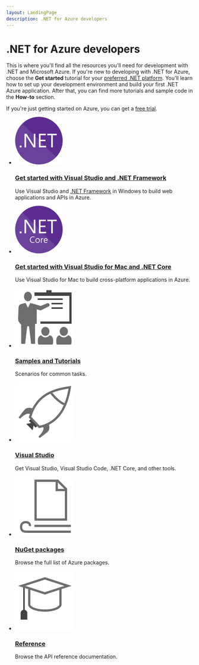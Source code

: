 ```yaml
---
layout: LandingPage
description: .NET for Azure developers
---
```


# .NET for Azure developers

This is where you'll find all the resources you'll need for development with .NET and Microsoft Azure.  If you're new to developing with .NET for Azure, choose the **Get started** tutorial for your [preferred .NET platform](/dotnet/articles/standard/choosing-core-framework-server).  You'll learn how to set up your development environment and build your first .NET Azure application.  After that, you can find more tutorials and sample code in the **How-to** section.

If you're just getting started on Azure, you can get a [free trial](https://azure.microsoft.com/free/).

<ul class="panelContent cardsF">
    <li>
        <div class="cardSize">
            <div class="cardPadding">
                <div class="card">
                    <div class="cardImageOuter">
                        <div class="cardImage">
                            <img src="media/index/net.svg" alt="" />
                        </div>
                    </div>
                    <div class="cardText">
                        <h3><a href="./get-started-framework">Get started with Visual Studio and .NET Framework</a></h3>
                        <p>Use Visual Studio and <a href="/dotnet/articles/standard/choosing-core-framework-server#when-to-choose-net-framework">.NET Framework</a> in Windows to build web applications and APIs in Azure.</p>
                    </div>
                </div>
            </div>
        </div>
    </li>
    <li>
        <div class="cardSize">
            <div class="cardPadding">
                <div class="card">
                    <div class="cardImageOuter">
                        <div class="cardImage">
                            <img src="media/index/netcore.svg" alt="" />
                        </div>
                    </div>
                    <div class="cardText">
                        <h3><a href="./get-started-mac">Get started with Visual Studio for Mac and .NET Core</a></h3>
                        <p>Use Visual Studio for Mac to build cross-platform applications in Azure.</p>
                    </div>
                </div>
            </div>
        </div>
    </li>
    <!--
    <li>
        <div class="cardSize">
            <div class="cardPadding">
                <div class="card">
                    <div class="cardImageOuter">
                        <div class="cardImage">
                            <img src="media/index/netcore.svg" alt="" />
                        </div>
                    </div>
                    <div class="cardText">
                        <h3><a href="./get-started-core">Get started with just .NET Core</a></h3>
                        <p>Use Visual Studio Code and <a href="/dotnet/articles/standard/choosing-core-framework-server#when-to-choose-net-core">.NET Core</a> to build cross-platform applications in Azure.</p>
                    </div>
                </div>
            </div>
        </div>
    </li>
    -->
</ul>

<ul class="panelContent cardsF">
    <li>
        <a href="#">
        <div class="cardSize">
            <div class="cardPadding">
                <div class="card">
                    <div class="cardImageOuter">
                        <div class="cardImage">
                            <img src="media/index/get-started.svg" alt="" />
                        </div>
                    </div>
                    <div class="cardText">
                        <h3><a href="./how-to">Samples and Tutorials</a></h3>
                        <p>Scenarios for common tasks.</p>
                    </div>
                </div>
            </div>
        </div>
        </a>
    </li>
    <li>
        <a href="#">
        <div class="cardSize">
            <div class="cardPadding">
                <div class="card">
                    <div class="cardImageOuter">
                        <div class="cardImage">
                            <img src="media/index/deploy.svg" alt="" />
                        </div>
                    </div>
                    <div class="cardText">
                        <h3><a href="./tools">Visual Studio</a></h3>
                        <p>Get Visual Studio, Visual Studio Code, .NET Core, and other tools.</p>
                    </div>
                </div>
            </div>
        </div>
        </a>
    </li>
    <li>
        <a href="./packages.md">
        <div class="cardSize">
            <div class="cardPadding">
                <div class="card">
                    <div class="cardImageOuter">
                        <div class="cardImage">
                            <img src="media/index/article.svg" alt="" />
                        </div>
                    </div>
                    <div class="cardText">
                        <h3><a href="./packages">NuGet packages</a></h3>
                        <p>Browse the full list of Azure packages.</p>
                    </div>
                </div>
            </div>
        </div>
        </a>
    </li>
    <li>
        <a href="#">
        <div class="cardSize">
            <div class="cardPadding">
                <div class="card">
                    <div class="cardImageOuter">
                        <div class="cardImage">
                            <img src="media/index/tutorial.svg" alt="" />
                        </div>
                    </div>
                    <div class="cardText">
                        <h3><a href="#">Reference</a></h3>
                        <p>Browse the API reference documentation.</p>
                    </div>
                </div>
            </div>
        </div>
        </a>
    </li>
</ul>

